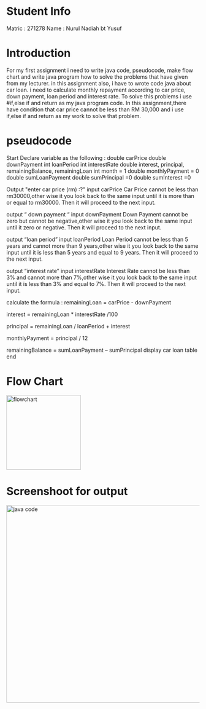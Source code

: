 # Student Info
Matric : 271278
Name : Nurul Nadiah bt Yusuf
# Introduction
For my first assignment i need to write java code, pseudocode, make flow chart and write java program how to solve the problems that have given from my lecturer. in this assignment also, i have to wrote code java about car loan. i need to calculate monthly repayment according to car price, down payment, loan period and interest rate. To solve this problems i use #if,else if and return as my java program code. In this assignment,there have condition that car price cannot be less than RM 30,000 and i use if,else if and return as my work to solve that problem.
# pseudocode
Start
Declare variable as the following :
double carPrice
double downPayment
int loanPeriod
int interestRate
double interest, principal, remainingBalance, remainingLoan
int month = 1
double monthlyPayment = 0
double sumLoanPayment
double sumPrincipal =0
double sumInterest =0

Output "enter car price (rm) :?"
input carPrice 
Car Price cannot be less than rm30000,other wise it you look back to the same input until it is more than or equal to rm30000. Then it will proceed to the next input.
 
output “ down payment “
 input downPayment 
Down Payment cannot be zero but cannot be negative,other wise it you look back to the same input until it zero or negative. Then it will proceed to the next input.
 
output “loan period”
 input loanPeriod
Loan Period cannot be less than 5 years and cannot more than 9 years,other wise it you look back to the same input until it is less than 5 years and equal to 9 years. Then it will proceed to the next input.

output “interest rate”
 input interestRate 
Interest Rate cannot be less than 3% and cannot more than 7%,other wise it you look back to the same input until it is less than 3% and equal to 7%. Then it will proceed to the next input.

calculate the formula :
 remainingLoan = carPrice - downPayment

 interest = remainingLoan * interestRate /100

principal = remainingLoan / loanPeriod + interest

monthlyPayment = principal / 12

remainingBalance = sumLoanPayment – sumPrincipal
display car loan table
end

# Flow Chart
<img width="194" alt="flowchart" src="https://user-images.githubusercontent.com/55502535/68539071-cc9e1780-03b8-11ea-8c26-91a281e11c26.PNG">

# Screenshoot for output
<img width="514" alt="java code" src="https://user-images.githubusercontent.com/55502535/68539096-0ec75900-03b9-11ea-8873-791584f59f15.PNG">

